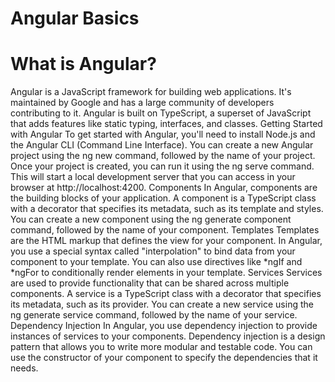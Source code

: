 # Angular Basics

# What is Angular?

Angular is a JavaScript framework for building web applications.
It's maintained by Google and has a large community of developers contributing to it.
Angular is built on TypeScript, a superset of JavaScript that adds features like static typing, interfaces, and classes.
Getting Started with Angular
To get started with Angular, you'll need to install Node.js and the Angular CLI (Command Line Interface).
You can create a new Angular project using the ng new command, followed by the name of your project.
Once your project is created, you can run it using the ng serve command. This will start a local development server that you can access in your browser at http://localhost:4200.
Components
In Angular, components are the building blocks of your application.
A component is a TypeScript class with a decorator that specifies its metadata, such as its template and styles.
You can create a new component using the ng generate component command, followed by the name of your component.
Templates
Templates are the HTML markup that defines the view for your component.
In Angular, you use a special syntax called "interpolation" to bind data from your component to your template.
You can also use directives like *ngIf and *ngFor to conditionally render elements in your template.
Services
Services are used to provide functionality that can be shared across multiple components.
A service is a TypeScript class with a decorator that specifies its metadata, such as its provider.
You can create a new service using the ng generate service command, followed by the name of your service.
Dependency Injection
In Angular, you use dependency injection to provide instances of services to your components.
Dependency injection is a design pattern that allows you to write more modular and testable code.
You can use the constructor of your component to specify the dependencies that it needs.
